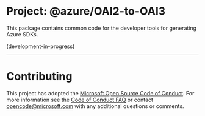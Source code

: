 # Project: @azure/OAI2-to-OAI3

This package contains common code for the developer tools for generating Azure SDKs.

(development-in-progress)

----

# Contributing

This project has adopted the [Microsoft Open Source Code of Conduct](https://opensource.microsoft.com/codeofconduct/). For more information see the [Code of Conduct FAQ](https://opensource.microsoft.com/codeofconduct/faq/) or contact [opencode@microsoft.com](mailto:opencode@microsoft.com) with any additional questions or comments.
